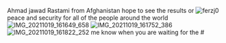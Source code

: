 Ahmad jawad Rastami from Afghanistan hope to see the results or ![ferzj0](https://github.com/user-attachments/assets/a9cc8ee3-001b-4f2a-99a1-9f5dad461190)
peace and security for all of the people around the world ![IMG_20211019_161649_658](https://github.com/user-attachments/assets/30afcb2b-144c-4001-8dc8-c0c08651974d)
![IMG_20211019_161752_386](https://github.com/user-attachments/assets/6030e31a-186e-4844-87f4-4c3743ed93e2)
![IMG_20211019_161822_252](https://github.com/user-attachments/assets/3db19995-d2cf-46d3-9a3e-c8e84b3117e8)
me know when you are waiting for the #
